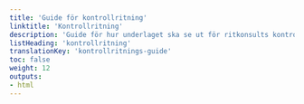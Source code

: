 ```yaml
---
title: 'Guide för kontrollritning'
linktitle: 'Kontrollritning'
description: 'Guide för hur underlaget ska se ut för ritkonsults kontrollritningar'
listHeading: 'kontrollritning'
translationKey: 'kontrollritnings-guide'
toc: false
weight: 12
outputs:
- html
---
```

